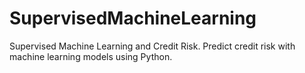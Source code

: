 # SupervisedMachineLearning
Supervised Machine Learning and Credit Risk. Predict credit risk with machine learning models using Python.
